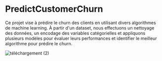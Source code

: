 # PredictCustomerChurn
Ce projet vise à prédire le churn des clients en utilisant divers algorithmes de machine learning. À partir d'un dataset, nous effectuons un nettoyage des données, un encodage des variables catégorielles et appliquons plusieurs modèles pour évaluer leurs performances et identifier le meilleur algorithme pour prédire le churn.


![téléchargement (2)](https://github.com/vessoutraore/PredictCustomerChurn/assets/126578500/74380cad-f9c8-4cc6-865a-abda8bba2b9f)
